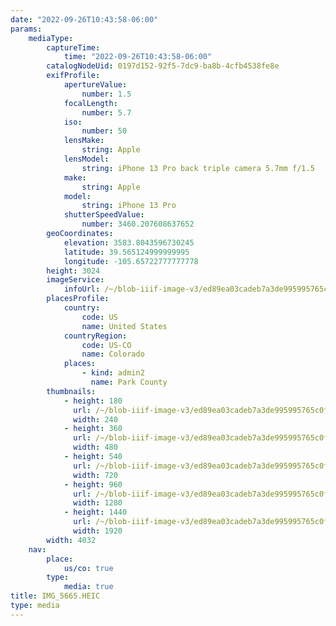 ```yaml
---
date: "2022-09-26T10:43:58-06:00"
params:
    mediaType:
        captureTime:
            time: "2022-09-26T10:43:58-06:00"
        catalogNodeUid: 0197d152-92f5-7dc9-ba8b-4cfb4538fe8e
        exifProfile:
            apertureValue:
                number: 1.5
            focalLength:
                number: 5.7
            iso:
                number: 50
            lensMake:
                string: Apple
            lensModel:
                string: iPhone 13 Pro back triple camera 5.7mm f/1.5
            make:
                string: Apple
            model:
                string: iPhone 13 Pro
            shutterSpeedValue:
                number: 3460.207608637652
        geoCoordinates:
            elevation: 3583.8043596730245
            latitude: 39.565124999999995
            longitude: -105.65722777777778
        height: 3024
        imageService:
            infoUrl: /~/blob-iiif-image-v3/ed89ea03cadeb7a3de995995765c0fc6b48326bb497c4b6ab3c912b42858994c/info.json
        placesProfile:
            country:
                code: US
                name: United States
            countryRegion:
                code: US-CO
                name: Colorado
            places:
                - kind: admin2
                  name: Park County
        thumbnails:
            - height: 180
              url: /~/blob-iiif-image-v3/ed89ea03cadeb7a3de995995765c0fc6b48326bb497c4b6ab3c912b42858994c/full/240%2C180/0/default.jpg
              width: 240
            - height: 360
              url: /~/blob-iiif-image-v3/ed89ea03cadeb7a3de995995765c0fc6b48326bb497c4b6ab3c912b42858994c/full/480%2C360/0/default.jpg
              width: 480
            - height: 540
              url: /~/blob-iiif-image-v3/ed89ea03cadeb7a3de995995765c0fc6b48326bb497c4b6ab3c912b42858994c/full/720%2C540/0/default.jpg
              width: 720
            - height: 960
              url: /~/blob-iiif-image-v3/ed89ea03cadeb7a3de995995765c0fc6b48326bb497c4b6ab3c912b42858994c/full/1280%2C960/0/default.jpg
              width: 1280
            - height: 1440
              url: /~/blob-iiif-image-v3/ed89ea03cadeb7a3de995995765c0fc6b48326bb497c4b6ab3c912b42858994c/full/1920%2C1440/0/default.jpg
              width: 1920
        width: 4032
    nav:
        place:
            us/co: true
        type:
            media: true
title: IMG_5665.HEIC
type: media
---
```

